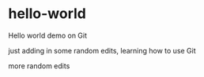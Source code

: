 # hello-world
Hello world demo on Git


just adding in some random edits, learning how to use Git


more random edits
